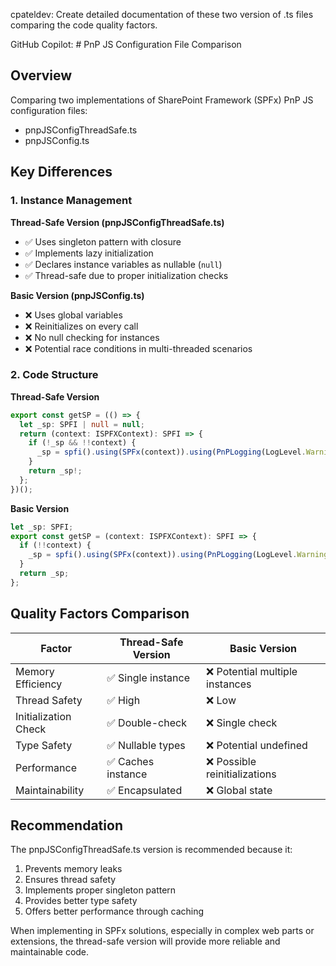 cpateldev: Create detailed documentation of these two version of .ts files comparing the code quality factors.

GitHub Copilot: # PnP JS Configuration File Comparison

## Overview
Comparing two implementations of SharePoint Framework (SPFx) PnP JS configuration files:
- pnpJSConfigThreadSafe.ts
- pnpJSConfig.ts

## Key Differences

### 1. Instance Management
**Thread-Safe Version (pnpJSConfigThreadSafe.ts)**
- ✅ Uses singleton pattern with closure
- ✅ Implements lazy initialization
- ✅ Declares instance variables as nullable (`null`)
- ✅ Thread-safe due to proper initialization checks

**Basic Version (pnpJSConfig.ts)**
- ❌ Uses global variables
- ❌ Reinitializes on every call
- ❌ No null checking for instances
- ❌ Potential race conditions in multi-threaded scenarios

### 2. Code Structure

**Thread-Safe Version**
```typescript
export const getSP = (() => {
  let _sp: SPFI | null = null;
  return (context: ISPFXContext): SPFI => {
    if (!_sp && !!context) {
      _sp = spfi().using(SPFx(context)).using(PnPLogging(LogLevel.Warning));
    }
    return _sp!;
  };
})();
```

**Basic Version**
```typescript
let _sp: SPFI;
export const getSP = (context: ISPFXContext): SPFI => {  
  if (!!context) {
    _sp = spfi().using(SPFx(context)).using(PnPLogging(LogLevel.Warning));
  }  
  return _sp;
};
```

## Quality Factors Comparison

| Factor | Thread-Safe Version | Basic Version |
|--------|-------------------|---------------|
| Memory Efficiency | ✅ Single instance | ❌ Potential multiple instances |
| Thread Safety | ✅ High | ❌ Low |
| Initialization Check | ✅ Double-check | ❌ Single check |
| Type Safety | ✅ Nullable types | ❌ Potential undefined |
| Performance | ✅ Caches instance | ❌ Possible reinitializations |
| Maintainability | ✅ Encapsulated | ❌ Global state |

## Recommendation
The pnpJSConfigThreadSafe.ts version is recommended because it:
1. Prevents memory leaks
2. Ensures thread safety
3. Implements proper singleton pattern
4. Provides better type safety
5. Offers better performance through caching

When implementing in SPFx solutions, especially in complex web parts or extensions, the thread-safe version will provide more reliable and maintainable code.